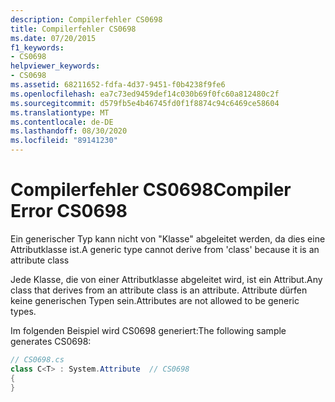 ```yaml
---
description: Compilerfehler CS0698
title: Compilerfehler CS0698
ms.date: 07/20/2015
f1_keywords:
- CS0698
helpviewer_keywords:
- CS0698
ms.assetid: 68211652-fdfa-4d37-9451-f0b4238f9fe6
ms.openlocfilehash: ea7c73ed9459def14c030b69f0fc60a812480c2f
ms.sourcegitcommit: d579fb5e4b46745fd0f1f8874c94c6469ce58604
ms.translationtype: MT
ms.contentlocale: de-DE
ms.lasthandoff: 08/30/2020
ms.locfileid: "89141230"
---
```

# <a name="compiler-error-cs0698"></a><span data-ttu-id="84834-103">Compilerfehler CS0698</span><span class="sxs-lookup"><span data-stu-id="84834-103">Compiler Error CS0698</span></span>
<span data-ttu-id="84834-104">Ein generischer Typ kann nicht von "Klasse" abgeleitet werden, da dies eine Attributklasse ist.</span><span class="sxs-lookup"><span data-stu-id="84834-104">A generic type cannot derive from 'class' because it is an attribute class</span></span>  
  
 <span data-ttu-id="84834-105">Jede Klasse, die von einer Attributklasse abgeleitet wird, ist ein Attribut.</span><span class="sxs-lookup"><span data-stu-id="84834-105">Any class that derives from an attribute class is an attribute.</span></span> <span data-ttu-id="84834-106">Attribute dürfen keine generischen Typen sein.</span><span class="sxs-lookup"><span data-stu-id="84834-106">Attributes are not allowed to be generic types.</span></span>  
  
 <span data-ttu-id="84834-107">Im folgenden Beispiel wird CS0698 generiert:</span><span class="sxs-lookup"><span data-stu-id="84834-107">The following sample generates CS0698:</span></span>  
  
```csharp  
// CS0698.cs  
class C<T> : System.Attribute  // CS0698  
{  
}  
```
